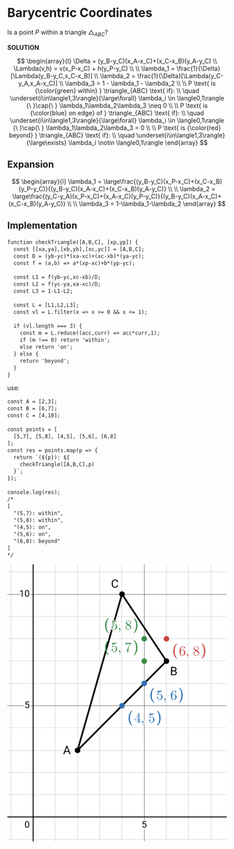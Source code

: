 # Barycentric Coordinates

Is a point $P$ within a triangle $\triangle_{ABC}$?

**SOLUTION**

$$
\begin{array}{l}
\Delta = (y_B-y_C)(x_A-x_C)+(x_C-x_B)(y_A-y_C)
\\
\Lambda(v,h) = v(x_P-x_C) + h(y_P-y_C)
\\
\\
\lambda_1 = \frac{1}{\Delta}[\Lambda(y_B-y_C,x_C-x_B)]
\\
\lambda_2 = \frac{1}{\Delta}[\Lambda(y_C-y_A,x_A-x_C)]
\\
\lambda_3 = 1 - \lambda_1 - \lambda_2
\\
\\
P \text{ is {\color{green} within} } \triangle_{ABC} \text{ if}:
\\
\quad
\underset{i\in\langle1,3\rangle}{\large\forall}
\lambda_i \in \langle0,1\rangle
{\ }\cap{\ }
\lambda_1\lambda_2\lambda_3 \neq 0
\\
\\
P \text{ is {\color{blue} on edge} of } \triangle_{ABC} \text{ if}:
\\
\quad
\underset{i\in\langle1,3\rangle}{\large\forall}
\lambda_i \in \langle0,1\rangle
{\ }\cap{\ } 
\lambda_1\lambda_2\lambda_3 = 0
\\
\\
P \text{ is {\color{red} beyond} } \triangle_{ABC} \text{ if}:
\\
\quad
\underset{i\in\langle1,3\rangle}{\large\exists}
\lambda_i \notin \langle0,1\rangle
\end{array}
$$

## Expansion

$$
\begin{array}{l}
\lambda_1 = \large\frac{(y_B-y_C)(x_P-x_C)+(x_C-x_B)(y_P-y_C)}{(y_B-y_C)(x_A-x_C)+(x_C-x_B)(y_A-y_C)}
\\
\\
\lambda_2 = \large\frac{(y_C-y_A)(x_P-x_C)+(x_A-x_C)(y_P-y_C)}{(y_B-y_C)(x_A-x_C)+(x_C-x_B)(y_A-y_C)}
\\
\\
\lambda_3 = 1-\lambda_1-\lambda_2
\end{array}
$$

## Implementation

```
function checkTriangle([A,B,C], [xp,yp]) {
  const [[xa,ya],[xb,yb],[xc,yc]] = [A,B,C];
  const D = (yb-yc)*(xa-xc)+(xc-xb)*(ya-yc);
  const f = (a,b) => a*(xp-xc)+b*(yp-yc);
	
  const L1 = f(yb-yc,xc-xb)/D;
  const L2 = f(yc-ya,xa-xc)/D;
  const L3 = 1-L1-L2;
	
  const L = [L1,L2,L3];
  const vl = L.filter(x => x >= 0 && x <= 1);
	
  if (vl.length === 3) {
    const m = L.reduce((acc,curr) => acc*curr,1);
    if (m !== 0) return 'within';
    else return 'on';
  } else {
    return 'beyond';
  }
}
```

use:

```
const A = [2,3];
const B = [6,7];
const C = [4,10];

const points = [
  [5,7], [5,8], [4,5], [5,6], [6,8]
];
const res = points.map(p => {
  return `(${p}): ${
    checkTriangle([A,B,C],p)
  }`;
});

console.log(res);
/*
[
  "(5,7): within",
  "(5,8): within",
  "(4,5): on",
  "(5,6): on",
  "(6,8): beyond"
]
*/
```

![Checking points](https://github.com/damianc/math-notes/blob/master/_images/coords/barycentric-coords.png)


